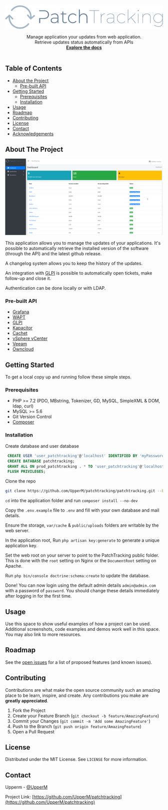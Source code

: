 <!--
*** Thanks for checking out this README Template. If you have a suggestion that would
*** make this better, please fork the repo and create a pull request or simply open
*** an issue with the tag "enhancement".
*** Thanks again! Now go create something AMAZING! :D
***
***
***
*** To avoid retyping too much info. Do a search and replace for the following:
*** github_username, repo, twitter_handle, email
-->





<!-- PROJECT SHIELDS -->
<!--
*** I'm using markdown "reference style" links for readability.
*** Reference links are enclosed in brackets [ ] instead of parentheses ( ).
*** See the bottom of this document for the declaration of the reference variables
*** for contributors-url, forks-url, etc. This is an optional, concise syntax you may use.
*** https://www.markdownguide.org/basic-syntax/#reference-style-links
-->

<!-- PROJECT LOGO -->
<br />
<p align="center">
    <img src="https://github.com/UpperM/patchtracking/blob/main/public/assets/img/PatchTracking-logo-text.png" alt="Logo">

  <p align="center">
    Manage application your updates from web application.<br>
    Retrieve updates status automatically from APIs
    <br />
    <a href="https://github.com/UpperM/patchtracking"><strong>Explore the docs </strong></a>
    <br />
    <br />
  </p>
</p>



<!-- TABLE OF CONTENTS -->
## Table of Contents

* [About the Project](#about-the-project)
  * [Pre-built API](#pre-built-api)
* [Getting Started](#getting-started)
  * [Prerequisites](#prerequisites)
  * [Installation](#installation)
* [Usage](#usage)
* [Roadmap](#roadmap)
* [Contributing](#contributing)
* [License](#license)
* [Contact](#contact)
* [Acknowledgements](#acknowledgements)



<!-- ABOUT THE PROJECT -->
## About The Project
<img src="https://github.com/UpperM/patchtracking/blob/main/screenshot.png" alt="Logo">

This application allows you to manage the updates of your applications. It's possible to automatically retrieve the installed version of the software (through the API) and the latest github release.

A changelog system allows you to keep the history of the updates. 

An integration with [GLPI](https://github.com/glpi-project/glpi) is possible to automatically open tickets, make follow-up and close it.

Authentication can be done locally or with LDAP.

### Pre-built API 

* [Grafana](https://grafana.com/)
* [WAPT](https://github.com/tranquilit/WAPT)
* [GLPI](https://github.com/glpi-project/glpi)
* [Kapacitor](https://github.com/influxdata/kapacitor)
* [Cachet](https://github.com/CachetHQ/Cachet/)
* [vSphere vCenter](https://www.vmware.com/products/vcenter-server.html)
* [Veeam](https://www.veeam.com/fr)
* [Owncloud](https://owncloud.org/)


<!-- GETTING STARTED -->
## Getting Started

To get a local copy up and running follow these simple steps.

### Prerequisites

* PHP >= 7.2 (PDO, MBstring, Tokenizer, GD, MySQL, SimpleXML & DOM, ldap, curl)
* MySQL >= 5.6
* Git Version Control
* [Composer](https://getcomposer.org/)



### Installation

Create database and user database

```sql
 CREATE USER 'user_patchtracking'@'localhost' IDENTIFIED BY 'myPassword';
 CREATE DATABASE patchtracking;
 GRANT ALL ON prod_patchtracking . * TO 'user_patchtracking'@'localhost';
 FLUSH PRIVILEGES;
 ```

Clone the repo
```sh
git clone https://github.com/UpperM/patchtracking/patchtracking.git --branch release --single-branch
```

``cd`` into the application folder and run ``composer install --no-dev``

Copy the ``.env.example`` file to ``.env`` and fill with your own database and mail details.

Ensure the storage, ``var/cache`` & ``public/uploads`` folders are writable by the web server.

In the application root, Run ``php artisan key:generate`` to generate a unique application key.

Set the web root on your server to point to the PatchTracking public folder. This is done with the ``root`` setting on Nginx or the ``DocumentRoot`` setting on Apache.

Run ``php bin/console doctrine:schema:create`` to update the database.

Done! You can now login using the default admin details ``admin@admin.com`` with a password of ``password``. You should change these details immediately after logging in for the first time.


<!-- USAGE EXAMPLES -->
## Usage

Use this space to show useful examples of how a project can be used. Additional screenshots, code examples and demos work well in this space. You may also link to more resources.

<!-- ROADMAP -->
## Roadmap

See the [open issues](https://github.com/UpperM/patchtracking/issues) for a list of proposed features (and known issues).



<!-- CONTRIBUTING -->
## Contributing

Contributions are what make the open source community such an amazing place to be learn, inspire, and create. Any contributions you make are **greatly appreciated**.

1. Fork the Project
2. Create your Feature Branch (`git checkout -b feature/AmazingFeature`)
3. Commit your Changes (`git commit -m 'Add some AmazingFeature'`)
4. Push to the Branch (`git push origin feature/AmazingFeature`)
5. Open a Pull Request



<!-- LICENSE -->
## License

Distributed under the MIT License. See `LICENSE` for more information.



<!-- CONTACT -->
## Contact

Upperm - [@UpperM](https://twitter.com/uppperm)

Project Link: [https://github.com/UpperM/patchtracking](https://github.com/UpperM/patchtracking)

<!-- MARKDOWN LINKS & IMAGES -->
<!-- https://www.markdownguide.org/basic-syntax/#reference-style-links -->
[contributors-url]: https://github.com/UpperM/patchtracking/graphs/contributors
[stars-url]: https://github.com/UpperM/patchtracking/stargazers
[issues-shield]: https://img.shields.io/github/issues/UpperM/patchtracking.svg?style=flat-square
[issues-url]: https://github.com/UpperM/patchtracking/issues
[license-shield]: https://img.shields.io/github/license/UpperM/patchtracking.svg?style=flat-square
[license-url]: https://github.com/UpperM/patchtracking/blob/master/LICENSE.txt
[linkedin-shield]: https://img.shields.io/badge/-LinkedIn-black.svg?style=flat-square&logo=linkedin&colorB=555
[linkedin-url]: https://linkedin.com/in/othneildrew
[product-screenshot]: https://puu.sh/Gi0vu/78e1690d4c.png

